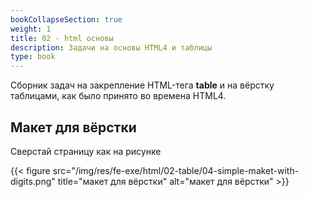```yaml
---
bookCollapseSection: true
weight: 1
title: 02 - html основы 
description: Задачи на основы HTML4 и таблицы 
type: book 
---
```


Сборник задач на закрепление HTML-тега **table** и на вёрстку таблицами, как было принято во времена HTML4.

## Макет для вёрстки

Сверстай страницу как на рисунке

{{< figure src="/img/res/fe-exe/html/02-table/04-simple-maket-with-digits.png" title="макет для вёрстки" alt="макет для вёрстки" >}}


